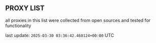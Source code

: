 ## PROXY LIST

all proxies in this list were collected from open sources and tested for functionality

last update: `2025-03-30 03:36:42.460124+00:00` UTC